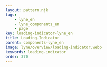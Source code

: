 ```yaml
---
layout: pattern.njk
tags: 
    - lyne_en
    - lyne_components_en
    - page
key: loading-indicator-lyne_en
title: Loading-Indicator
parent: components-lyne_en
image: lyne/overview/loading-indicator.webp
keywords: loading-indicator
order: 370
---
```

